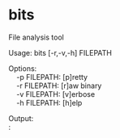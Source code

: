 # bits
File analysis tool


Usage: bits [-r,-v,-h] FILEPATH


Options:<br>
&nbsp;&nbsp;&nbsp;&nbsp;-p FILEPATH: [p]retty<br>
&nbsp;&nbsp;&nbsp;&nbsp;-r FILEPATH: [r]aw binary<br>
&nbsp;&nbsp;&nbsp;&nbsp;-v FILEPATH: [v]erbose<br>
&nbsp;&nbsp;&nbsp;&nbsp;-h FILEPATH: [h]elp<br>


Output:<br>
<LINE>:<CHAR>   <HEX> <BINARY> <UNICODE>

